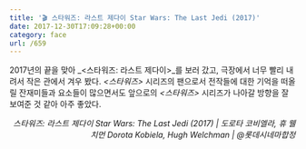 ```yaml
---
title: '🎬 스타워즈: 라스트 제다이 Star Wars: The Last Jedi (2017)'
date: 2017-12-30T17:09:28+00:00
category: face
url: /659
---
```


2017년의 끝을 맞아 _<스타워즈: 라스트 제다이>_를 보러 갔고, 극장에서 너무 빨리 내려서 작은 관에서 겨우 봤다. _<스타워즈>_ 시리즈의 팬으로서 전작들에 대한 기억을 떠올릴 잔재미들과 요소들이 많으면서도 앞으로의 _<스타워즈>_ 시리즈가 나아갈 방향을 잘 보여준 것 같아 아주 좋았다.

<p style="text-align:right">
  <em>스타워즈: 라스트 제다이 Star Wars: The Last Jedi (2017) | 도로타 코비엘라, 휴 웰치먼 Dorota Kobiela, Hugh Welchman</em><em>&nbsp;| @롯데시네마합정</em>
</p>
